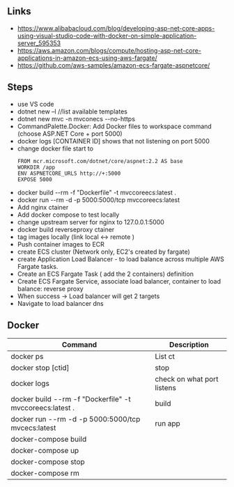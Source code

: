 Links
-----
* https://www.alibabacloud.com/blog/developing-asp-net-core-apps-using-visual-studio-code-with-docker-on-simple-application-server_595353
* https://aws.amazon.com/blogs/compute/hosting-asp-net-core-applications-in-amazon-ecs-using-aws-fargate/
* https://github.com/aws-samples/amazon-ecs-fargate-aspnetcore/



Steps
----
  * use VS code
  * dotnet new –l //list available templates
  * dotnet new mvc -n mvconecs --no-https
  * CommandPalette.Docker: Add Docker files to workspace command (choose ASP.NET Core + port 5000)
  * docker logs [CONTAINER ID]  shows that not listening on port 5000
  * change docker file start to 
    ```
    FROM mcr.microsoft.com/dotnet/core/aspnet:2.2 AS base
    WORKDIR /app
    ENV ASPNETCORE_URLS http://+:5000
    EXPOSE 5000
    ```
  * docker build --rm -f "Dockerfile" -t mvccoreecs:latest . 
  * docker run --rm -d -p 5000:5000/tcp mvccoreecs:latest
  * Add nginx ctainer
  * Add docker compose to test locally
  * change upstream server for nginx to 127.0.0.1:5000
  * docker build reverseproxy ctainer
  * tag images locally (link local <-> remote )
  * Push container images to ECR
  * create ECS cluster (Network only, EC2's created by fargate)
  * create Application Load Balancer - to load balance across multiple AWS Fargate tasks.
  * Create an ECS Fargate Task ( add the 2 containers) definition 
  * Create ECS Fargate Service, associate load balancer, container to load balance: reverse proxy
  * When success -> Load balancer will get 2 targets
  * Navigate to load balancer dns


Docker
------

| Command | Description |
| --- | --- |
| docker ps | List ct |
| docker stop [ctid] | stop |
| docker logs | check on what port listens |
| docker build --rm -f "Dockerfile" -t mvccoreecs:latest . | build |
| docker run --rm -d -p 5000:5000/tcp mvcecs:latest | run app |
| docker-compose build | |
| docker-compose up | |
| docker-compose stop | |
| docker-compose rm ||

